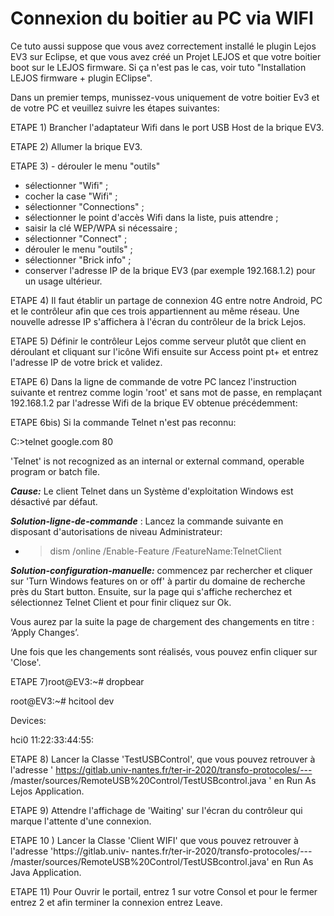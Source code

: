# Connexion du boitier au PC via WIFI

Ce tuto aussi suppose que vous avez correctement installé le plugin Lejos EV3 sur Eclipse, et
que vous avez créé un Projet LEJOS et que votre boitier boot sur le LEJOS firmware. Si ça n'est pas le
cas, voir tuto "Installation LEJOS firmware + plugin EClipse".

Dans un premier temps, munissez-vous uniquement de votre boitier Ev3 et de votre PC et veuillez
suivre les étapes suivantes:

ETAPE 1) Brancher l'adaptateur Wifi dans le port USB Host de la brique EV3.

ETAPE 2) Allumer la brique EV3.

ETAPE 3) - dérouler le menu "outils"

- sélectionner "Wifi" ;
- cocher la case "Wifi" ;
- sélectionner "Connections" ;
- sélectionner le point d'accès Wifi dans la liste, puis attendre ;
- saisir la clé WEP/WPA si nécessaire ;
- sélectionner "Connect" ;
- dérouler le menu "outils" ;
- sélectionner "Brick info" ;
- conserver l'adresse IP de la brique EV3 (par exemple 192.168.1.2) pour un usage
ultérieur.

ETAPE 4) Il faut établir un partage de connexion 4G entre notre Android, PC et le contrôleur afin que
ces trois appartiennent au même réseau. Une nouvelle adresse IP s'affichera à l'écran du contrôleur
de la brick Lejos.

ETAPE 5) Définir le contrôleur Lejos comme serveur plutôt que client en déroulant et cliquant sur
l'icône Wifi ensuite sur Access point pt+ et entrez l'adresse IP de votre brick et validez.

ETAPE 6) Dans la ligne de commande de votre PC lancez l'instruction suivante et rentrez comme
login 'root' et sans mot de passe, en remplaçant 192.168.1.2 par l'adresse Wifi de la brique EV
obtenue précédemment:

ETAPE 6bis) Si la commande Telnet n'est pas reconnu:


C:\>telnet google.com 80

'Telnet' is not recognized as an internal or external command, operable program or batch file.

**_Cause:_** Le client Telnet dans un Système d'exploitation Windows est désactivé par défaut.

**_Solution-ligne-de-commande_** : Lancez la commande suivante en disposant d'autorisations de
niveau Administrateur:

- >dism /online /Enable-Feature /FeatureName:TelnetClient

**_Solution-configuration-manuelle:_** commencez par rechercher et cliquer sur 'Turn Windows
features on or off' à partir du domaine de recherche près du Start button. Ensuite, sur la page qui
s'affiche recherchez et sélectionnez Telnet Client et pour finir cliquez sur Ok.

Vous aurez par la suite la page de chargement des changements en titre : ‘Apply Changes’.

Une fois que les changements sont réalisés, vous pouvez enfin cliquer sur 'Close'.

ETAPE 7)root@EV3:~# dropbear

root@EV3:~# hcitool dev

Devices:

hci0 11:22:33:44:55:

ETAPE 8) Lancer la Classe 'TestUSBControl', que vous pouvez retrouver à l'adresse '
https://gitlab.univ-nantes.fr/ter-ir-2020/transfo-protocoles/---
/master/sources/RemoteUSB%20Control/TestUSBcontrol.java ' en Run As Lejos Application.

ETAPE 9) Attendre l'affichage de 'Waiting' sur l'écran du contrôleur qui marque l'attente d'une
connexion.

ETAPE 10 ) Lancer la Classe 'Client WIFI' que vous pouvez retrouver à l'adresse 'https://gitlab.univ-
nantes.fr/ter-ir-2020/transfo-protocoles/---
/master/sources/RemoteUSB%20Control/TestUSBcontrol.java' en Run As Java Application.

ETAPE 11) Pour Ouvrir le portail, entrez 1 sur votre Consol et pour le fermer entrez 2 et afin
terminer la connexion entrez Leave.



